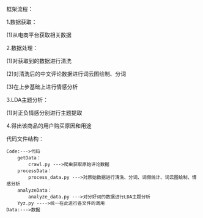 框架流程：

1.数据获取：

(1)从电商平台获取相关数据

2.数据处理：

(1)对获取到的数据进行清洗

(2)对清洗后的中文评论数据进行词云图绘制、分词

(3)在上步基础上进行情感分析

3.LDA主题分析：

(1)对正负情感分别进行主题提取

4.得出该商品的用户购买原因和用途




代码文件结构：

    Code:--->代码
        getData：
            crawl.py --->爬虫获取原始评论数据
        processData：
            process_data.py --->对原始数据进行清洗、分词、词频统计、词云图绘制、情感分析
        analyzeData：
            analyze_data.py --->对分好词的数据进行LDA主题分析
        Yyz.py ---->统一在此进行各文件的调用
    Data:--->数据
        
